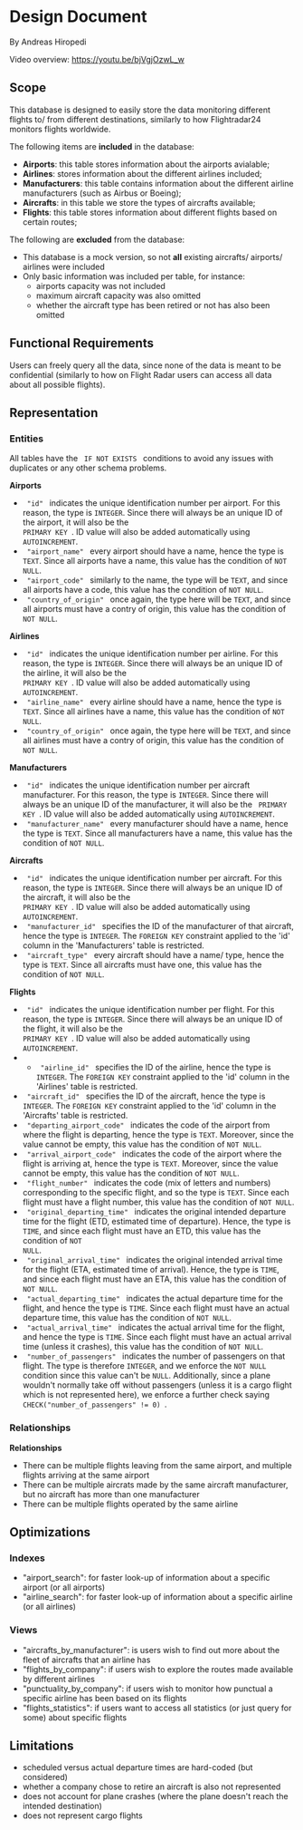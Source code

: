 # Design Document

By Andreas Hiropedi

Video overview: https://youtu.be/bjVgjOzwL_w

## Scope

This database is designed to easily store the data monitoring different flights to/ from different destinations, similarly to how Flightradar24 monitors flights worldwide.

The following items are **included** in the database:

- **Airports**: this table stores information about the airports avialable;
- **Airlines**: stores information about the different airlines included;
- **Manufacturers**: this table contains information about the different airline manufacturers (such as Airbus or Boeing);
- **Aircrafts**: in this table we store the types of aircrafts available;
- **Flights**: this table stores information about different flights based on certain routes;

The following are **excluded** from the database:

- This database is a mock version, so not **all** existing aircrafts/ airports/ airlines were included
- Only basic information was included per table, for instance:
    - airports capacity was not included
    - maximum aircraft capacity was also omitted
    - whether the aircraft type has been retired or not has also been omitted

## Functional Requirements

Users can freely query all the data, since none of the data is meant to be confidential (similarly to how on Flight Radar users can access all data about all possible flights).

## Representation

### Entities

All tables have the <code> IF NOT EXISTS </code> conditions to avoid any issues with duplicates or any other schema problems.

**Airports**

- <code> "id" </code> indicates the unique identification number per airport. For this reason, the type is <code>INTEGER</code>. Since there will always be an unique ID of the airport, it will also be the <code> PRIMARY KEY </code>. ID value will also be added automatically using <code>AUTOINCREMENT</code>.
- <code> "airport_name" </code> every airport should have a name, hence the type is <code>TEXT</code>. Since all airports have a name, this value has the condition of <code>NOT NULL</code>.
- <code> "airport_code" </code> similarly to the name, the type will be <code>TEXT</code>, and since all airports have a code, this value has the condition of <code>NOT NULL</code>.
- <code> "country_of_origin" </code> once again, the type here will be <code>TEXT</code>, and since all airports must have a contry of origin, this value has the condition of <code>NOT NULL</code>.

**Airlines**

- <code> "id" </code> indicates the unique identification number per airline. For this reason, the type is <code>INTEGER</code>. Since there will always be an unique ID of the airline, it will also be the <code> PRIMARY KEY </code>. ID value will also be added automatically using <code>AUTOINCREMENT</code>.
- <code> "airline_name" </code> every airline should have a name, hence the type is <code>TEXT</code>. Since all airlines have a name, this value has the condition of <code>NOT NULL</code>.
- <code> "country_of_origin" </code> once again, the type here will be <code>TEXT</code>, and since all airlines must have a contry of origin, this value has the condition of <code>NOT NULL</code>.

**Manufacturers**

- <code> "id" </code> indicates the unique identification number per aircraft manufacturer. For this reason, the type is <code>INTEGER</code>. Since there will always be an unique ID of the manufacturer, it will also be the <code> PRIMARY KEY </code>. ID value will also be added automatically using <code>AUTOINCREMENT</code>.
- <code> "manufacturer_name" </code> every manufacturer should have a name, hence the type is <code>TEXT</code>. Since all manufacturers have a name, this value has the condition of <code>NOT NULL</code>.

**Aircrafts**

- <code> "id" </code> indicates the unique identification number per aircraft. For this reason, the type is <code>INTEGER</code>. Since there will always be an unique ID of the aircraft, it will also be the <code> PRIMARY KEY </code>. ID value will also be added automatically using <code>AUTOINCREMENT</code>.
- <code> "manufacturer_id" </code> specifies the ID of the manufacturer of that aircraft, hence the type is <code>INTEGER</code>. The <code>FOREIGN KEY</code> constraint applied to the 'id' column in the 'Manufacturers' table is restricted.
- <code> "aircraft_type" </code> every aircraft should have a name/ type, hence the type is <code>TEXT</code>. Since all aircrafts must have one, this value has the condition of <code>NOT NULL</code>.

**Flights**

- <code> "id" </code> indicates the unique identification number per flight. For this reason, the type is <code>INTEGER</code>. Since there will always be an unique ID of the flight, it will also be the <code> PRIMARY KEY </code>. ID value will also be added automatically using <code>AUTOINCREMENT</code>.
- - <code> "airline_id" </code> specifies the ID of the airline, hence the type is <code>INTEGER</code>. The <code>FOREIGN KEY</code> constraint applied to the 'id' column in the 'Airlines' table is restricted.
- <code> "aircraft_id" </code> specifies the ID of the aircraft, hence the type is <code>INTEGER</code>. The <code>FOREIGN KEY</code> constraint applied to the 'id' column in the 'Aircrafts' table is restricted.
- <code> "departing_airport_code" </code> indicates the code of the airport from where the flight is departing, hence the type is <code>TEXT</code>. Moreover, since the value cannot be empty, this value has the condition of <code>NOT NULL</code>.
- <code> "arrival_airport_code" </code> indicates the code of the airport where the flight is arriving at, hence the type is <code>TEXT</code>. Moreover, since the value cannot be empty, this value has the condition of <code>NOT NULL</code>.
- <code> "flight_number" </code> indicates the code (mix of letters and numbers) corresponding to the specific flight, and so the type is <code>TEXT</code>. Since each flight must have a flight number, this value has the condition of <code>NOT NULL</code>.
- <code> "original_departing_time" </code> indicates the original intended departure time for the flight (ETD, estimated time of departure). Hence, the type is <code>TIME</code>, and since each flight must have an ETD, this value has the condition of <code>NOT NULL</code>.
- <code> "original_arrival_time" </code> indicates the original intended arrival time for the flight (ETA, estimated time of arrival). Hence, the type is <code>TIME</code>, and since each flight must have an ETA, this value has the condition of <code>NOT NULL</code>.
- <code> "actual_departing_time" </code> indicates the actual departure time for the flight, and hence the type is <code>TIME</code>. Since each flight must have an actual departure time, this value has the condition of <code>NOT NULL</code>.
- <code> "actual_arrival_time" </code> indicates the actual arrival time for the flight, and hence the type is <code>TIME</code>. Since each flight must have an actual arrival time (unless it crashes), this value has the condition of <code>NOT NULL</code>.
- <code> "number_of_passengers" </code> indicates the number of passengers on that flight. The type is therefore <code>INTEGER</code>, and we enforce the <code>NOT NULL</code> condition since this value can't be <code>NULL</code>. Additionally, since a plane wouldn't normally take off without passengers (unless it is a cargo flight which is not represented here), we enforce a further check saying <code> CHECK("number_of_passengers" != 0) </code>.

### Relationships

**Relationships**

- There can be multiple flights leaving from the same airport, and multiple flights arriving at the same airport
- There can be multiple aircrats made by the same aircraft manufacturer, but no aircraft has more than one manufacturer
- There can be multiple flights operated by the same airline

## Optimizations

### Indexes

- "airport_search": for faster look-up of information about a specific airport (or all airports)
- "airline_search": for faster look-up of information about a specific airline (or all airlines)

### Views

- "aircrafts_by_manufacturer": is users wish to find out more about the fleet of aircrafts that an airline has
- "flights_by_company": if users wish to explore the routes made available by different airlines
- "punctuality_by_company": if users wish to monitor how punctual a specific airline has been based on its flights
- "flights_statistics": if users want to access all statistics (or just query for some) about specific flights

## Limitations

- scheduled versus actual departure times are hard-coded (but considered)
- whether a company chose to retire an aircraft is also not represented
- does not account for plane crashes (where the plane doesn't reach the intended destination)
- does not represent cargo flights
